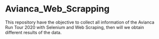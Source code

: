 # Avianca_Web_Scrapping
This repository have the objective to collect all information of the Avianca Run Tour 2020 with Selenium and Web Scraping, then will we obtain different results of the data.
